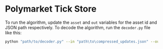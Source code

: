 # Polymarket Tick Store
To run the algorithm, update the `asset` and `out` variables for the asset id and JSON path respectively. To decode the algorithm, run the `decoder.py` file like this:

```bash
python "path/to/decoder.py" --in "path\to\compressed_updates.json" --out "path\to\save.json"
```
